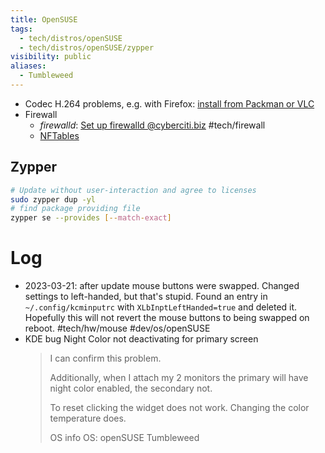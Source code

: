 ```yaml
---
title: OpenSUSE
tags:
  - tech/distros/openSUSE
  - tech/distros/openSUSE/zypper
visibility: public
aliases:
  - Tumbleweed
---
```


- Codec H.264 problems, e.g. with Firefox: [install from Packman or VLC](https://en.opensuse.org/SDB:Firefox_MP4/H.264_Video_Support)
- Firewall
    - *firewalld*: [Set up firewalld @cyberciti.biz](https://www.cyberciti.biz/faq/set-up-a-firewall-using-firewalld-on-opensuse-linux/) #tech/firewall
    - [NFTables](https://news.opensuse.org/2021/03/17/Playing-along-with-NFTables/)

## Zypper

```bash
# Update without user-interaction and agree to licenses
sudo zypper dup -yl
# find package providing file
zypper se --provides [--match-exact]
```

# Log

- 2023-03-21: after update mouse buttons were swapped. Changed settings to left-handed, but that's stupid. Found an entry in `~/.config/kcminputrc` with `XLbInptLeftHanded=true` and deleted it. Hopefully this will not revert the mouse buttons to being swapped on reboot. #tech/hw/mouse #dev/os/openSUSE
- KDE bug Night Color not deactivating for primary screen
  > I can confirm this problem.
  >
  > Additionally, when I attach my 2 monitors the primary will have night color enabled, the secondary not.
  >
  > To reset clicking the widget does not work. Changing the color temperature does.
  >
  > OS info
  > OS: openSUSE Tumbleweed
